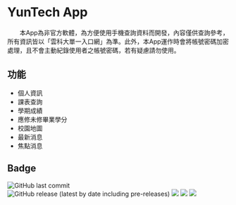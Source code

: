 # YunTech App
　　本App為非官方軟體，為方便使用手機查詢資料而開發，內容僅供查詢參考，所有資訊皆以「雲科大單一入口網」為準。此外，本App運作時會將帳號密碼加密處理，且不會主動紀錄使用者之帳號密碼，若有疑慮請勿使用。

## 功能
- 個人資訊
- 課表查詢
- 學期成績
- 應修未修畢業學分
- 校園地圖
- 最新消息
- 焦點消息

## Badge
![GitHub last commit](https://img.shields.io/github/last-commit/linziyou0601/YunTech_App?style=for-the-badge) ![GitHub release (latest by date including pre-releases)](https://img.shields.io/github/v/release/linziyou0601/YunTech_App?include_prereleases&style=for-the-badge) ![](https://img.shields.io/badge/language-java-blue.svg?style=for-the-badge) ![](https://img.shields.io/badge/platform-android%206%2B-green.svg?style=for-the-badge) ![](https://img.shields.io/badge/author-linziyou0601-red.svg?style=for-the-badge)